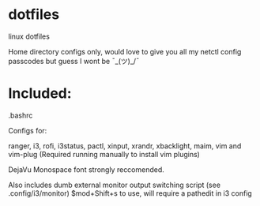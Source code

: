 # dotfiles
linux dotfiles

Home directory configs only, would love to give you all my netctl config passcodes but guess I wont be ¯\_(ツ)_/¯

# Included:
.bashrc

Configs for:

ranger,
i3,
rofi,
i3status,
pactl,
xinput,
xrandr,
xbacklight,
maim,
vim and
vim-plug (Required running manually to install vim plugins)


DejaVu Monospace font strongly reccomended.

Also includes dumb external monitor output switching script (see .config/i3/monitor) $mod+Shift+s to use, will require a pathedit in i3 config
